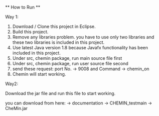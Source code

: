 
** How to Run **

Way 1:

1. Download / Clone this project in Eclipse.
2. Build this project.
3. Remove any libraries problem. you have to use only two libraries and these two libraries is included in this project.
4. Use latest Java version 1.8 because Javafx functionality has been included in this project.
5. Under src, chemin package, run main source file first
6. Under src, chemin package, run user source file second
7. send these request: port No. -> 9008 and Command -> chemin_on   
8. Chemin will start working.


Way2: 

Download the jar file and run this file to start working.

you can download from here:
 -> documentation
 -> CHEMIN_testmain
 -> CheMin.jar
